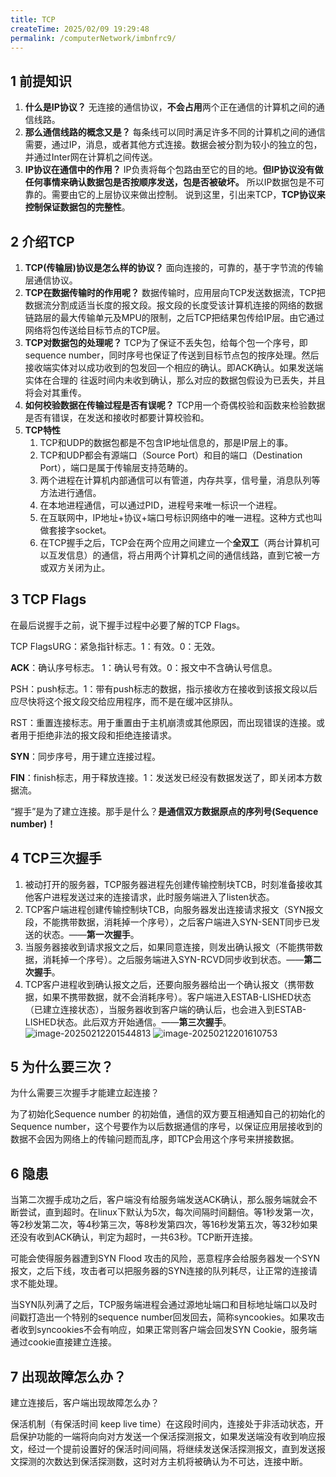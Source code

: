 ```yaml
---
title: TCP
createTime: 2025/02/09 19:29:48
permalink: /computerNetwork/imbnfrc9/
---
```

## 1 前提知识
1. **什么是IP协议？** 无连接的通信协议，**不会占用**两个正在通信的计算机之间的通信线路。
2. **那么通信线路的概念又是？** 每条线可以同时满足许多不同的计算机之间的通信需要，通过IP，消息，或者其他方式连接。数据会被分割为较小的独立的包，并通过Inter网在计算机之间传送。
3. **IP协议在通信中的作用？** IP负责将每个包路由至它的目的地。**但IP协议没有做任何事情来确认数据包是否按顺序发送，包是否被破坏。** 所以IP数据包是不可靠的。需要由它的上层协议来做出控制。
    说到这里，引出来TCP，**TCP协议来控制保证数据包的完整性**。

## 2 介绍TCP

1. **TCP(传输层)协议是怎么样的协议？** 面向连接的，可靠的，基于字节流的传输层通信协议。
2. **TCP在数据传输时的作用呢？** 数据传输时，应用层向TCP发送数据流，TCP把数据流分割成适当长度的报文段。报文段的长度受该计算机连接的网络的数据链路层的最大传输单元及MPU的限制，之后TCP把结果包传给IP层。由它通过网络将包传送给目标节点的TCP层。
3. **TCP对数据包的处理呢？** TCP为了保证不丢失包，给每个包一个序号，即sequence number，同时序号也保证了传送到目标节点包的按序处理。然后接收端实体对以成功收到的包发回一个相应的确认。即ACK确认。如果发送端实体在合理的 往返时间内未收到确认，那么对应的数据包假设为已丢失，并且将会对其重传。
4. **如何校验数据在传输过程是否有误呢？** TCP用一个奇偶校验和函数来检验数据是否有错误，在发送和接收时都要计算校验和。
5. **TCP特性**
   1. TCP和UDP的数据包都是不包含IP地址信息的，那是IP层上的事。
   2. TCP和UDP都会有源端口（Source Port）和目的端口（Destination Port），端口是属于传输层支持范畴的。
   3. 两个进程在计算机内部通信可以有管道，内存共享，信号量，消息队列等方法进行通信。
   4. 在本地进程通信，可以通过PID，进程号来唯一标识一个进程。
   5. 在互联网中，IP地址+协议+端口号标识网络中的唯一进程。这种方式也叫做套接字socket。
   6. 在TCP握手之后，TCP会在两个应用之间建立一个**全双工**（两台计算机可以互发信息）的通信，将占用两个计算机之间的通信线路，直到它被一方或双方关闭为止。

## 3 TCP Flags

在最后说握手之前，说下握手过程中必要了解的TCP Flags。

TCP FlagsURG：紧急指针标志。1：有效。0：无效。

**ACK**：确认序号标志。 1：确认号有效。0：报文中不含确认号信息。

PSH：push标志。1：带有push标志的数据，指示接收方在接收到该报文段以后应尽快将这个报文段交给应用程序，而不是在缓冲区排队。

RST：重置连接标志。用于重置由于主机崩溃或其他原因，而出现错误的连接。或者用于拒绝非法的报文段和拒绝连接请求。

**SYN**：同步序号，用于建立连接过程。

**FIN**：finish标志，用于释放连接。1：发送发已经没有数据发送了，即关闭本方数据流。

“握手”是为了建立连接。那手是什么？**是通信双方数据原点的序列号(Sequence number)！**

## 4 TCP三次握手

1. 被动打开的服务器，TCP服务器进程先创建传输控制块TCB，时刻准备接收其他客户进程发送过来的连接请求，此时服务端进入了listen状态。
2. TCP客户端进程创建传输控制块TCB，向服务器发出连接请求报文（SYN报文段，不能携带数据，消耗掉一个序号），之后客户端进入SYN-SENT同步已发送的状态。——**第一次握手**。
3. 当服务器接收到请求报文之后，如果同意连接，则发出确认报文（不能携带数据，消耗掉一个序号）。之后服务端进入SYN-RCVD同步收到状态。——**第二次握手**。
4. TCP客户进程收到确认报文之后，还要向服务器给出一个确认报文（携带数据，如果不携带数据，就不会消耗序号）。客户端进入ESTAB-LISHED状态（已建立连接状态），当服务器收到客户端的确认后，也会进入到ESTAB-LISHED状态。此后双方开始通信。——**第三次握手**。
![image-20250212201544813](https://afuo-blog.oss-cn-beijing.aliyuncs.com/notes/computerNetwrok.assets/image-20250212201544813.png)
![image-20250212201610753](https://afuo-blog.oss-cn-beijing.aliyuncs.com/notes/computerNetwrok.assets/image-20250212201610753.png)

## 5 为什么要三次？

为什么需要三次握手才能建立起连接？

为了初始化Sequence number 的初始值，通信的双方要互相通知自己的初始化的Sequence number，这个号要作为以后数据通信的序号，以保证应用层接收到的数据不会因为网络上的传输问题而乱序，即TCP会用这个序号来拼接数据。

## 6 隐患

当第二次握手成功之后，客户端没有给服务端发送ACK确认，那么服务端就会不断尝试，直到超时。在linux下默认为5次，每次间隔时间翻倍。等1秒发第一次，等2秒发第二次，等4秒第三次，等8秒发第四次，等16秒发第五次，等32秒如果还没有收到ACK确认，判定为超时，一共63秒。TCP断开连接。

可能会使得服务器遭到SYN Flood 攻击的风险，恶意程序会给服务器发一个SYN报文，之后下线，攻击者可以把服务器的SYN连接的队列耗尽，让正常的连接请求不能处理。

当SYN队列满了之后，TCP服务端进程会通过源地址端口和目标地址端口以及时间戳打造出一个特别的sequence number回发回去，简称syncookies。如果攻击者收到syncookies不会有响应，如果正常则客户端会回发SYN Cookie，服务端通过cookie直接建立连接。

## 7 出现故障怎么办？

建立连接后，客户端出现故障怎么办？

保活机制（有保活时间 keep live time）在这段时间内，连接处于非活动状态，开启保护功能的一端将向向对方发送一个保活探测报文，如果发送端没有收到响应报文，经过一个提前设置好的保活时间间隔，将继续发送保活探测报文，直到发送报文探测的次数达到保活探测数，这时对方主机将被确认为不可达，连接中断。
